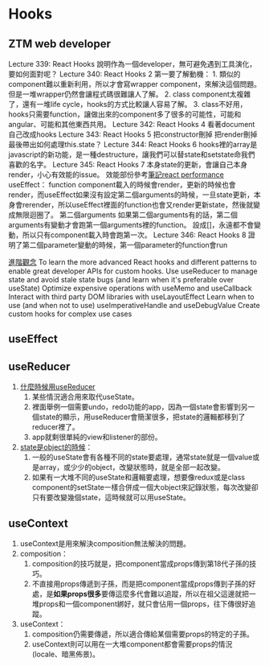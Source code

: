 # Hooks

## ZTM web developer

Lecture 339: React Hooks
   說明作為一個developer，無可避免遇到工具演化，要如何面對呢？
Lecture 340: React Hooks 2
   第一要了解動機：
      1. 類似的component難以重新利用，所以才會寫wrapper component，來解決這個問題。但是一堆wrapper仍然會讓程式碼很難讓人了解。
      2. class component太複雜了，還有一堆life cycle，hooks的方式比較讓人容易了解。
      3. class不好用，hooks只需要function，讓做出來的component多了很多的可能性，可能和angular、可能和其他東西共用。
Lecture 342: React Hooks 4
   看著document自己改成hooks
Lecture 343: React Hooks 5
   把constructor刪掉
   把render刪掉
   最後帶出如何處理this.state？
Lecture 344: React Hooks 6
   hooks裡的array是javascript的新功能，是一種destructure，讓我們可以替state和setstate命我們喜歡的名字。
Lecture 345: React Hooks 7
   本身state的更新，會讓自己本身render，小心有效能的issue。
   效能部份參考[筆記react performance](https://github.com/yellowful/developer-notes/blob/main/junior-to-senior/performance.md#react-performance)
   useEffect：
      function component載入的時候會render，更新的時候也會render，而useEffect如果沒有設定第二個arguments的時候，一旦state更新，本身會rerender，所以useEffect裡面的function也會又render更新state，然後就變成無限迴圈了。
      第二個arguments
            如果第二個arguments有的話，第二個arguments有變動才會跑第一個arguments裡的function。
            設成[]，永遠都不會變動，所以只有component載入時會跑第一次。
Lecture 346: React Hooks 8
   證明了第二個parameter變動的時候，第一個parameter的function會run




[進階觀念](https://kentcdodds.com/blog/write-fewer-longer-tests)
   To learn the more advanced React hooks and different patterns to enable great developer APIs for custom hooks.
   Use useReducer to manage state and avoid stale state bugs (and learn when it's preferable over useState)
   Optimize expensive operations with useMemo and useCallback
   Interact with third party DOM libraries with useLayoutEffect
   Learn when to use (and when not to use) useImperativeHandle and useDebugValue
   Create custom hooks for complex use cases


## useEffect

## useReducer

1. [什麼時候用useReducer](https://kentcdodds.com/blog/should-i-usestate-or-usereducer)
   1. 某些情況適合用來取代useState。
   2. 裡面舉例一個需要undo，redo功能的app，因為一個state會影響到另一個state的顯示，用useReducer會簡潔很多，把state的邏輯都移到了reducer裡了。
   3. app就剩很單純的view和listener的部份。
2. [state是object的時候](https://linyencheng.github.io/2020/02/02/react-component-class-based-vs-functional/)：
   1. 一般的useState會有各種不同的state要處理，通常state就是一個value或是array，或少少的object，改變狀態時，就是全部一起改變。
   2. 如果有一大堆不同的useState和邏輯要處理，想要像redux或是class component的setState一樣合併成一個大object來記錄狀態，每次改變卻只有要改變幾個state，這時候就可以用useState。

## useContext

1. useContext是用來解決composition無法解決的問題。
2. composition：
   1. composition的技巧就是，把component當成props傳到第18代子孫的技巧。
   2. 不直接用props傳遞到子孫，而是把component當成props傳到子孫的好處，是**如果props很多**要傳這麼多代會難以追蹤，所以在祖父這邊就把一堆props和一個component綁好，就只會佔用一個props，往下傳很好追蹤。
3. useContext：
   1. composition仍需要傳遞，所以適合傳給某個需要props的特定的子孫。
   2. useContext則可以用在一大堆component都會需要props的情況(locale、暗黑佈景)。

